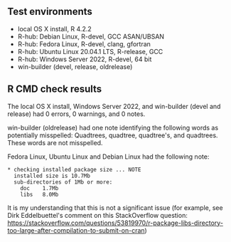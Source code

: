 ## Test environments

* local OS X install, R 4.2.2
* R-hub: Debian Linux, R-devel, GCC ASAN/UBSAN
* R-hub: Fedora Linux, R-devel, clang, gfortran
* R-hub: Ubuntu Linux 20.04.1 LTS, R-release, GCC
* R-hub: Windows Server 2022, R-devel, 64 bit
* win-builder (devel, release, oldrelease)

## R CMD check results

The local OS X install, Windows Server 2022, and win-builder (devel and release) had 0 errors, 0 warnings, and 0 notes.

win-builder (oldrelease) had one note identifying the following words as potentially misspelled: Quadtrees, quadtree, quadtree's, and quadtrees. These words are not misspelled.

Fedora Linux, Ubuntu Linux and Debian Linux had the following note:

```
* checking installed package size ... NOTE
  installed size is 10.7Mb
  sub-directories of 1Mb or more:
    doc    1.7Mb
    libs   8.0Mb
```

It is my understanding that this is not a significant issue (for example, see Dirk Eddelbuettel's comment on this StackOverflow question: https://stackoverflow.com/questions/53819970/r-package-libs-directory-too-large-after-compilation-to-submit-on-cran)

